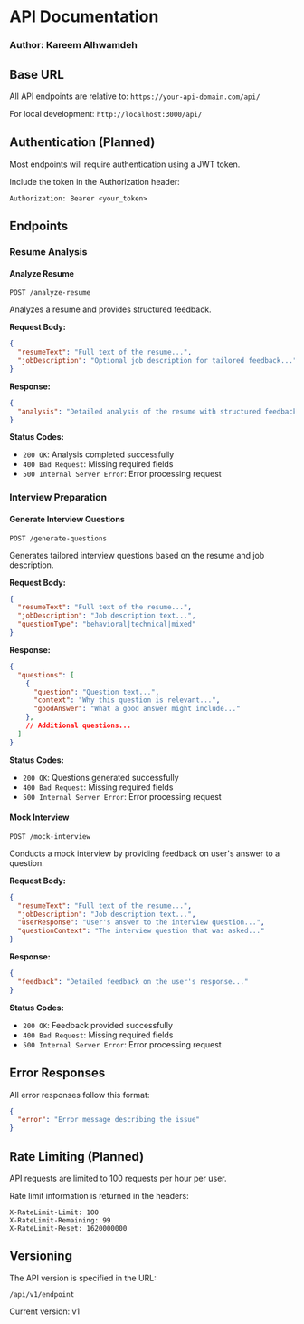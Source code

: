 # API Documentation
### Author: Kareem Alhwamdeh

## Base URL

All API endpoints are relative to: `https://your-api-domain.com/api/`

For local development: `http://localhost:3000/api/`

## Authentication (Planned)

Most endpoints will require authentication using a JWT token.

Include the token in the Authorization header:

```
Authorization: Bearer <your_token>
```

## Endpoints

### Resume Analysis

#### Analyze Resume

```
POST /analyze-resume
```

Analyzes a resume and provides structured feedback.

**Request Body:**

```json
{
  "resumeText": "Full text of the resume...",
  "jobDescription": "Optional job description for tailored feedback..."
}
```

**Response:**

```json
{
  "analysis": "Detailed analysis of the resume with structured feedback..."
}
```

**Status Codes:**

- `200 OK`: Analysis completed successfully
- `400 Bad Request`: Missing required fields
- `500 Internal Server Error`: Error processing request

### Interview Preparation

#### Generate Interview Questions

```
POST /generate-questions
```

Generates tailored interview questions based on the resume and job description.

**Request Body:**

```json
{
  "resumeText": "Full text of the resume...",
  "jobDescription": "Job description text...",
  "questionType": "behavioral|technical|mixed"
}
```

**Response:**

```json
{
  "questions": [
    {
      "question": "Question text...",
      "context": "Why this question is relevant...",
      "goodAnswer": "What a good answer might include..."
    },
    // Additional questions...
  ]
}
```

**Status Codes:**

- `200 OK`: Questions generated successfully
- `400 Bad Request`: Missing required fields
- `500 Internal Server Error`: Error processing request

#### Mock Interview

```
POST /mock-interview
```

Conducts a mock interview by providing feedback on user's answer to a question.

**Request Body:**

```json
{
  "resumeText": "Full text of the resume...",
  "jobDescription": "Job description text...",
  "userResponse": "User's answer to the interview question...",
  "questionContext": "The interview question that was asked..."
}
```

**Response:**

```json
{
  "feedback": "Detailed feedback on the user's response..."
}
```

**Status Codes:**

- `200 OK`: Feedback provided successfully
- `400 Bad Request`: Missing required fields
- `500 Internal Server Error`: Error processing request

## Error Responses

All error responses follow this format:

```json
{
  "error": "Error message describing the issue"
}
```

## Rate Limiting (Planned)

API requests are limited to 100 requests per hour per user.

Rate limit information is returned in the headers:

```
X-RateLimit-Limit: 100
X-RateLimit-Remaining: 99
X-RateLimit-Reset: 1620000000
```

## Versioning

The API version is specified in the URL:

```
/api/v1/endpoint
```

Current version: v1